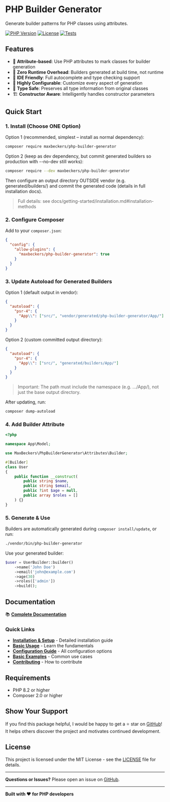 # PHP Builder Generator

Generate builder patterns for PHP classes using attributes.

[![PHP Version](https://img.shields.io/badge/php-%5E8.2-blue)](https://php.net)
[![License](https://img.shields.io/badge/license-MIT-green)](LICENSE)
[![Tests](https://github.com/maxbeckers/php-builder-generator/workflows/Tests/badge.svg)](https://github.com/maxbeckers/php-builder-generator/actions)

## Features

- 🚀 **Attribute-based**: Use PHP attributes to mark classes for builder generation
- 🏃 **Zero Runtime Overhead**: Builders generated at build time, not runtime
- 📝 **IDE Friendly**: Full autocomplete and type checking support
- 🔧 **Highly Configurable**: Customize every aspect of generation
- 🎯 **Type Safe**: Preserves all type information from original classes
- 🏗️ **Constructor Aware**: Intelligently handles constructor parameters

## Quick Start

### 1. Install (Choose ONE Option)

Option 1 (recommended, simplest – install as normal dependency):
```bash
composer require maxbeckers/php-builder-generator
```

Option 2 (keep as dev dependency, but commit generated builders so production with --no-dev still works):
```bash
composer require --dev maxbeckers/php-builder-generator
```
Then configure an output directory OUTSIDE vendor (e.g. generated/builders/) and commit the generated code (details in full installation docs).

> Full details: see docs/getting-started/installation.md#installation-methods

### 2. Configure Composer

Add to your `composer.json`:

```json
{
  "config": {
    "allow-plugins": {
      "maxbeckers/php-builder-generator": true
    }
  }
}
```

### 3. Update Autoload for Generated Builders

Option 1 (default output in vendor):
```json
{
  "autoload": {
    "psr-4": {
      "App\\": ["src/", "vendor/generated/php-builder-generator/App/"]
    }
  }
}
```

Option 2 (custom committed output directory):
```json
{
  "autoload": {
    "psr-4": {
      "App\\": ["src/", "generated/builders/App/"]
    }
  }
}
```

> Important: The path must include the namespace (e.g. .../App/), not just the base output directory.

After updating, run:
```bash
composer dump-autoload
```

### 4. Add Builder Attribute

```php
<?php

namespace App\Model;

use MaxBeckers\PhpBuilderGenerator\Attributes\Builder;

#[Builder]
class User
{
    public function __construct(
        public string $name,
        public string $email,
        public ?int $age = null,
        public array $roles = []
    ) {}
}
```

### 5. Generate & Use

Builders are automatically generated during `composer install/update`, or run:

```bash
./vendor/bin/php-builder-generator
```

Use your generated builder:

```php
$user = UserBuilder::builder()
    ->name('John Doe')
    ->email('john@example.com')
    ->age(30)
    ->roles(['admin'])
    ->build();
```

## Documentation

📚 **[Complete Documentation](docs/index.md)**

### Quick Links

- **[Installation & Setup](docs/getting-started/installation.md)** - Detailed installation guide
- **[Basic Usage](docs/getting-started/basic-usage.md)** - Learn the fundamentals
- **[Configuration Guide](docs/features/configuration.md)** - All configuration options
- **[Basic Examples](docs/examples/basic-examples.md)** - Common use cases
- **[Contributing](docs/contributing/development.md)** - How to contribute

## Requirements

- PHP 8.2 or higher
- Composer 2.0 or higher

## Show Your Support

If you find this package helpful, I would be happy to get a ⭐ star on [GitHub](https://github.com/maxbeckers/php-builder-generator)! It helps others discover the project and motivates continued development.

## License

This project is licensed under the MIT License - see the [LICENSE](LICENSE) file for details.

---

**Questions or Issues?** Please open an issue on [GitHub](https://github.com/maxbeckers/php-builder-generator/issues).

---

**Built with ❤️ for PHP developers**
